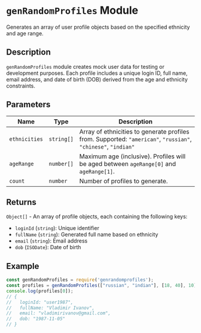 # `genRandomProfiles` Module

Generates an array of user profile objects based on the specified ethnicity and age range.

## Description

`genRandomProfiles` module creates mock user data for testing or development purposes. Each profile includes a unique login ID, full name, email address, and date of birth (DOB) derived from the age and ethnicity constraints.

## Parameters

| Name         | Type       | Description                                                                 |
|--------------|------------|-----------------------------------------------------------------------------|
| `ethnicities`| `string[]` | Array of ethnicities to generate profiles from. Supported: `"american"`, `"russian"`, `"chinese"`, `"indian"` |
| `ageRange`   | `number[]` | Maximum age (inclusive). Profiles will be aged between `ageRange[0]` and `ageRange[1]`.   |
| `count`      | `number`   | Number of profiles to generate.                                            |

## Returns

`Object[]` - An array of profile objects, each containing the following keys:

- `loginId` (`string`): Unique identifier
- `fullName` (`string`): Generated full name based on ethnicity
- `email` (`string`): Email address
- `dob` (`ISODate`): Date of birth

## Example

```js
const genRandomProfiles = require('genrandomprofiles');
const profiles = genRandomProfiles(["russian", "indian"], [18, 40], 10);
console.log(profiles[0]);
// {
//   loginId: "user1987",
//   fullName: "Vladimir Ivanov",
//   email: "vladimirivanov@gmail.com",
//   dob: "1987-11-05"
// }

